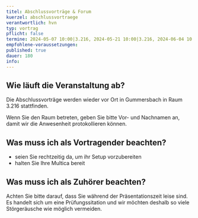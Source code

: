 ```yaml
---
titel: Abschlussvorträge & Forum
kuerzel: abschlussvortraege
verantwortlich: hvn
typ: vortrag
pflicht: false
termine: 2024-05-07 10:00|3.216, 2024-05-21 10:00|3.216, 2024-06-04 10:00|3.216, 2024-06-18 10:00|3.216, 2024-07-02 10:00|3.216
empfohlene-voraussetzungen: 
published: true
dauer: 180
info: 
---
```


## 

## Wie läuft die Veranstaltung ab?
Die Abschlussvorträge werden wieder vor Ort in Gummersbach in Raum 3.216 stattfinden. 

Wenn Sie den Raum betreten, geben Sie bitte Vor- und Nachnamen an, damit wir die Anwesenheit protokollieren können.

## Was muss ich als Vortragender beachten?
* seien Sie rechtzeitig da, um ihr Setup vorzubereiten
* halten Sie Ihre Multica bereit

## Was muss ich als Zuhörer beachten?
Achten Sie bitte darauf, dass Sie während der Präsentationszeit leise sind. Es handelt sich um eine Prüfungssitation und wir möchten deshalb so viele Störgeräusche wie möglich vermeiden.
